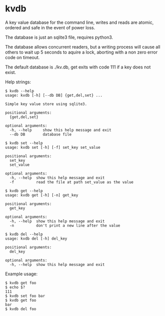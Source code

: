# kvdb

A key value database for the command line, writes and reads are atomic, ordered and safe in the event of power loss. 

The database is just an sqlite3 file, requires python3.

The database allows concurrent readers, but a writing process will cause all others to wait up 5 seconds to aquire a lock, aborting with a non zero error code on timeout.

The default database is ./kv.db, get exits with code 111 if a key does not exist.

Help strings:

```
$ kvdb --help
usage: kvdb [-h] [--db DB] {get,del,set} ...

Simple key value store using sqlite3.

positional arguments:
  {get,del,set}

optional arguments:
  -h, --help     show this help message and exit
  --db DB        database file
```

```
$ kvdb set --help
usage: kvdb set [-h] [-f] set_key set_value

positional arguments:
  set_key
  set_value

optional arguments:
  -h, --help  show this help message and exit
  -f          read the file at path set_value as the value

```

```
$ kvdb get --help
usage: kvdb get [-h] [-n] get_key

positional arguments:
  get_key

optional arguments:
  -h, --help  show this help message and exit
  -n          don't print a new line after the value

```

```
$ kvdb del --help
usage: kvdb del [-h] del_key

positional arguments:
  del_key

optional arguments:
  -h, --help  show this help message and exit
```


Example usage:
```
$ kvdb get foo
$ echo $?
111
$ kvdb set foo bar
$ kvdb get foo
bar
$ kvdb del foo
```

